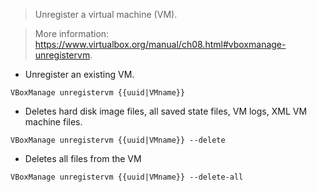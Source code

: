 > Unregister a virtual machine (VM).

> More information: <https://www.virtualbox.org/manual/ch08.html#vboxmanage-unregistervm>.

- Unregister an existing VM.

`VBoxManage unregistervm {{uuid|VMname}}`

- Deletes hard disk image files, all saved state files, VM logs, XML VM machine  files.

`VBoxManage unregistervm {{uuid|VMname}} --delete`

- Deletes all files from the VM

`VBoxManage unregistervm {{uuid|VMname}} --delete-all`




